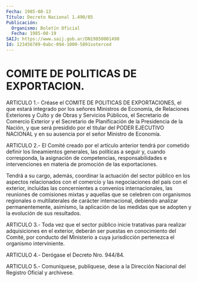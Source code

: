 ```yaml
---
Fecha: 1985-08-13
Título: Decreto Nacional 1.490/85
Publicación:
  Organismo: Boletín Oficial
  Fecha: 1985-08-19
SAIJ: https://www.saij.gob.ar/DN19850001490
Id: 123456789-0abc-094-1000-5891soterced
---
```

# COMITE DE POLITICAS DE EXPORTACION.

<a id="1"></a>
ARTICULO  1.-  Créase  el  COMITE DE POLITICAS DE EXPORTACIONES, el que estará integrado por los  señores  Ministros  de  Economía,  de Relaciones  Exteriores  y Culto y de Obras y Servicios Públicos, el Secretario de Comercio Exterior  y  el  Secretario de Planificación de  la  Presidencia  de  la  Nación, y que será  presidido  por  el titular del PODER EJECUTIVO NACIONAL  y en su ausencia por el señor Ministro de Economía.

<a id="2"></a>
ARTICULO  2.-  El Comité creado por el artículo anterior tendrá por cometido  definir  los  lineamientos  generales,  las  políticas  a seguir  y,  cuando  corresponda,  la  asignación  de  competencias, responsabilidades  e  intervenciones en materia de promoción de las exportaciones.

Tendrá  a  su cargo, además,  coordinar  la  actuación  del  sector público  en  los  aspectos  relacionados  con  el  comercio  y  las negociaciones del país con el exterior, incluídas las concernientes    a  convenios  internacionales,  las  reuniones  de comisiones  mixtas  y  aquellas  que  se  celebren  con  organismos regionales o  multilaterales  de  carácter  internacional, debiendo analizar permanentemente, asimismo, la aplicación  de  las  medidas que se adopten y la evolución de sus resultados.

<a id="3"></a>
ARTICULO  3.- Toda vez que el sector público inicie tratativas para realizar adquisiciones  en  el  exterior,  deberán  ser  puestas en conocimiento  del  Comité,  por  conducto  del  Ministerio  a  cuya jurisdicción pertenezca el organismo interviniente.

<a id="4"></a>
ARTICULO 4.- Derógase el Decreto Nro. 944/84.

<a id="5"></a>
ARTICULO  5.- Comuníquese, publíquese, dese a la Dirección Nacional del Registro Oficial y archívese.